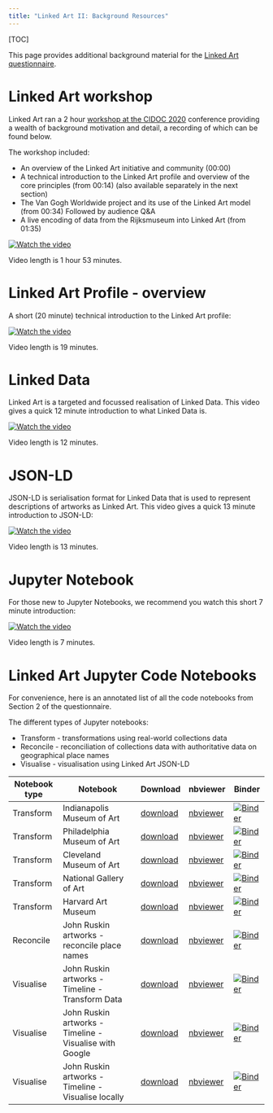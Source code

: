 ```yaml
---
title: "Linked Art II: Background Resources"
---
```


[TOC]

This page provides additional background material for the [Linked Art questionnaire](../questionnaire/).

# Linked Art workshop

Linked Art ran a 2 hour [workshop at the CIDOC 2020](https://linked.art/community/events/2020/cidoc/) conference providing a wealth of background motivation and detail, a recording of which can be found below.

The workshop included:
* An overview of the Linked Art initiative and community (00:00)
* A technical introduction to the Linked Art profile and overview of the core principles (from 00:14) (also available separately in the next section)
* The Van Gogh Worldwide project and its use of the Linked Art model (from 00:34)
Followed by audience Q&A
* A live encoding of data from the Rijksmuseum into Linked Art (from 01:35)

[![Watch the video](https://img.youtube.com/vi/afO7KEysda8/default.jpg)](https://youtu.be/afO7KEysda8)


Video length is 1 hour 53 minutes. 

# Linked Art Profile - overview

A short (20 minute) technical introduction to the Linked Art profile:

[![Watch the video](https://img.youtube.com/vi/lDbasKNtWM8/default.jpg)](https://youtu.be/lDbasKNtWM8)

Video length is 19 minutes.

# Linked Data

Linked Art is a targeted and focussed realisation of Linked Data. This video gives a quick 12 minute introduction to what Linked Data is.

[![Watch the video](https://img.youtube.com/vi/4x_xzT5eF5Q/default.jpg)](https://youtu.be/4x_xzT5eF5Q)

Video length is 12 minutes. 

# JSON-LD 

JSON-LD is serialisation format for Linked Data that is used to represent descriptions of artworks as Linked Art. This video gives a quick 13 minute introduction to JSON-LD:

[![Watch the video](https://img.youtube.com/vi/vioCbTo3C-4/default.jpg)](https://youtu.be/vioCbTo3C-4)



Video length is 13 minutes.

# Jupyter Notebook 

For those new to Jupyter Notebooks, we recommend you watch this short 7 minute introduction:

[![Watch the video](https://img.youtube.com/vi/jZ952vChhuI/default.jpg)](https://youtu.be/jZ952vChhuI)

Video length is 7 minutes. 

# Linked Art Jupyter Code Notebooks

For convenience, here is an annotated list of all the code notebooks from Section 2 of the questionnaire.

The different types of Jupyter notebooks:
* Transform - transformations using real-world collections data
* Reconcile - reconciliation of collections data with authoritative data on geographical place names
* Visualise - visualisation using Linked Art JSON-LD
  

|Notebook type | Notebook  | Download | nbviewer | Binder |
| -------- | ------------- | ------------- | ------- | ------ |
| Transform | Indianapolis Museum of Art  |  [download](https://github.com/tgra/Linked-Art/01-01-Transform-XML-IMA.ipynb) | [nbviewer](https://nbviewer.org/github/tgra/Linked-Art/blob/main/01-01-Transform-XML-IMA.ipynb) | [![Binder](https://mybinder.org/badge_logo.svg)](https://mybinder.org/v2/gh/tgra/Linked-Art/HEAD?labpath=01-01-Transform-XML-IMA.ipynb)|
| Transform| Philadelphia Museum of Art | [download](https://github.com/tgra/Linked-Art/01-04-Transform-CSV-PMA.ipynb) | [nbviewer](https://nbviewer.org/github/tgra/Linked-Art/blob/main/01-04-Transform-CSV-PMA.ipynb) | [![Binder](https://mybinder.org/badge_logo.svg)](https://mybinder.org/v2/gh/tgra/Linked-Art/HEAD?labpath=01-04-Transform-CSV-PMA.ipynb) |
| Transform| Cleveland Museum of Art | [download](https://github.com/tgra/Linked-Art/01-02-Transform-CSV-CMA.ipynb) | [nbviewer](https://nbviewer.org/github/tgra/Linked-Art/blob/main/01-02-Transform-CSV-CMA.ipynb) | [![Binder](https://mybinder.org/badge_logo.svg)](https://mybinder.org/v2/gh/tgra/Linked-Art/HEAD?labpath=01-02-Transform-CSV-CMA.ipynb) |
| Transform| National Gallery of Art | [download](https://github.com/tgra/Linked-Art/01-03-Transform-CSV-NGA.ipynb) | [nbviewer](https://nbviewer.org/github/tgra/Linked-Art/blob/main/01-03-Transform-CSV-NGA.ipynb) | [![Binder](https://mybinder.org/badge_logo.svg)](https://mybinder.org/v2/gh/tgra/Linked-Art/HEAD?labpath=01-03-Transform-CSV-NGA.ipynb) |
| Transform| Harvard Art Museum | [download](https://github.com/tgra/Linked-Art/01-05-Transform-JSON-Harvard-API.ipynb) | [nbviewer](https://nbviewer.org/github/tgra/Linked-Art/blob/main/01-05-Transform-JSON-Harvard-API.ipynb) | [![Binder](https://mybinder.org/badge_logo.svg)](https://mybinder.org/v2/gh/tgra/Linked-Art/HEAD?labpath=01-05-Transform-JSON-Harvard-API.ipynb) |
| Reconcile| John Ruskin artworks - reconcile place names | [download](https://github.com/tgra/Linked-Art/02-01-Reconcile-John-Ruskin-Place-Names.ipynb) | [nbviewer](https://nbviewer.org/github/tgra/Linked-Art/blob/main/02-01-Reconcile-John-Ruskin-Place-Names.ipynb) | [![Binder](https://mybinder.org/badge_logo.svg)](https://mybinder.org/v2/gh/tgra/Linked-Art/HEAD?labpath=02-01-Reconcile-John-Ruskin-Place-Names.ipynb) |
| Visualise | John Ruskin artworks - Timeline - Transform Data | [download](https://github.com/tgra/Linked-Art/02-01-Visualise-John-Ruskin-Transform-Data.ipynb)|[nbviewer](https://nbviewer.org/github/tgra/Linked-Art/blob/main/02-01-Visualise-John-Ruskin-Transform-Data.ipynb)|[![Binder](https://mybinder.org/badge_logo.svg)](https://mybinder.org/v2/gh/tgra/Linked-Art/HEAD?labpath=02-01-Visualise-John-Ruskin-Transform-Data.ipynb)|
| Visualise | John Ruskin artworks - Timeline - Visualise with Google | [download](https://github.com/tgra/Linked-Art/02-02-Visualise-John-Ruskin-Google-Spreadsheet.ipynb)|[nbviewer](https://nbviewer.org/github/tgra/Linked-Art/blob/main/02-02-Visualise-John-Ruskin-Google-Spreadsheet.ipynb)|[![Binder](https://mybinder.org/badge_logo.svg)](https://mybinder.org/v2/gh/tgra/Linked-Art/HEAD?labpath=02-02-Visualise-John-Ruskin-Google-Spreadsheet.ipynb)|
| Visualise | John Ruskin artworks - Timeline - Visualise locally | [download](https://github.com/tgra/Linked-Art/02-03-Visualise-John-Ruskin-Local.ipynb)|[nbviewer](https://nbviewer.org/github/tgra/Linked-Art/blob/main/02-03-Visualise-John-Ruskin-Local.ipynb)|[![Binder](https://mybinder.org/badge_logo.svg)](https://mybinder.org/v2/gh/tgra/Linked-Art/HEAD?labpath=02-03-Visualise-John-Ruskin-Local.ipynb)|



